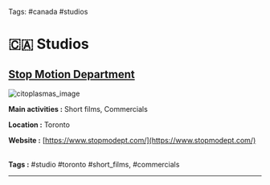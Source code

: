 Tags: #canada #studios

# 🇨🇦 Studios

## [Stop Motion Department](https://www.stopmodept.com/)

![citoplasmas_image](https://images.squarespace-cdn.com/content/v1/59de6441197aeae3ec5c487f/1510689027729-3SUY0UV07LUNMZJOJ3M7/SMD-BANNER-animation-V3.gif?format=1000w)

**Main activities :** Short films, Commercials

**Location :** Toronto

**Website :** [https://www.stopmodept.com/](https://www.stopmodept.com/)</br></br>

**Tags :** #studio #toronto #short_films, #commercials

___